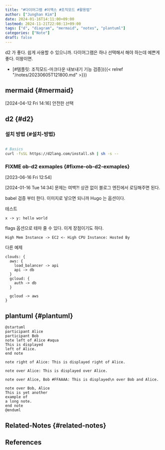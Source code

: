 ```yaml
---
title: "#다이어그램 #이맥스 #조직모드 #활용법"
author: ["Junghan Kim"]
date: 2024-01-16T14:11:00+09:00
lastmod: 2024-11-21T22:08:13+09:00
tags: ["d", "diagram", "mermaid", "notes", "plantuml"]
categories: ["Note"]
draft: false
---
```


d2 가 좋다. 쉽게 사용할 수 있으니까. 다이어그램은 하나 선택해서 해야 하는데 예쁜게 좋다. 이왕이면.

-   [#템플릿: 조직모드-마크다운 내보내기 기능 검증]({{< relref "/notes/20230605T121800.md" >}})


## mermaid {#mermaid}

<span class="timestamp-wrapper"><span class="timestamp">[2024-04-12 Fri 14:16]</span></span> 안전한 선택


## d2 {#d2}


### 설치 방법 {#설치-방법}

<a id="code-snippet--install-d2"></a>
```bash

# Basics
curl -fsSL https://d2lang.com/install.sh | sh -s --
```


### FIXME ob-d2 exmaples {#fixme-ob-d2-exmaples}

<span class="timestamp-wrapper"><span class="timestamp">[2023-06-16 Fri 12:54]</span></span>

<span class="timestamp-wrapper"><span class="timestamp">[2024-01-16 Tue 14:34] </span></span> 문제는 여백?! 상관 없이 블로그 엔진에서 로딩해주면 된다.

babel 검증 부터 한다. 이미지로 넣으면 되니까 Hugo 는 옵션이다.

테스트

```d2
x -> y: hello world
```

flags 옵션으로 테마 줄 수 있다. 이게 장점이기도 하다.

```d2
High Mem Instance -> EC2 <- High CPU Instance: Hosted By
```

다른 예제

```d2
clouds: {
  aws: {
    load_balancer -> api
    api -> db
  }
  gcloud: {
    auth -> db
  }

  gcloud -> aws
}
```


## plantuml {#plantuml}

```plantuml
@startuml
participant Alice
participant Bob
note left of Alice #aqua
This is displayed
left of Alice.
end note

note right of Alice: This is displayed right of Alice.

note over Alice: This is displayed over Alice.

note over Alice, Bob #FFAAAA: This is displayed\n over Bob and Alice.

note over Bob, Alice
This is yet another
example of
a long note.
end note
@enduml
```


## Related-Notes {#related-notes}

## References

<style>.csl-entry{text-indent: -1.5em; margin-left: 1.5em;}</style><div class="csl-bib-body">
</div>
